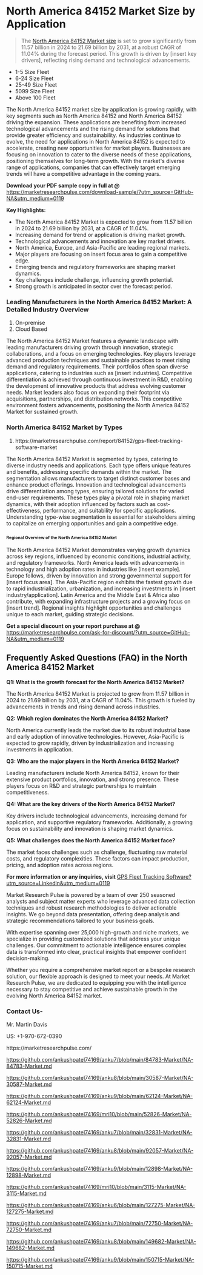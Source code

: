 <h1>North America 84152 Market&nbsp;Size by Application</h1><blockquote><p>The <a href="https://marketresearchpulse.com/download-sample/?utm_source=GitHub-NA&amp;utm_medium=0119">North America 84152 Market size</a> is set to grow significantly from 11.57 billion in 2024 to 21.69 billion by 2031, at a robust CAGR of 11.04% during the forecast period. This growth is driven by [insert key drivers], reflecting rising demand and technological advancements.</p></blockquote><ul><li>1-5 Size Fleet <li> 6-24 Size Fleet <li> 25-49 Size Fleet <li> 5099 Size Fleet <li> Above 100 Fleet</li></ul><p>The North America 84152 market size by application is growing rapidly, with key segments such as North America 84152 and North America 84152 driving the expansion. These applications are benefiting from increased technological advancements and the rising demand for solutions that provide greater efficiency and sustainability. As industries continue to evolve, the need for applications in North America 84152 is expected to accelerate, creating new opportunities for market players. Businesses are focusing on innovation to cater to the diverse needs of these applications, positioning themselves for long-term growth. With the market's diverse range of applications, companies that can effectively target emerging trends will have a competitive advantage in the coming years.</p><p><strong>Download your PDF sample copy in full at @ </strong><a href="https://marketresearchpulse.com/download-sample/?utm_source=GitHub-NA&amp;utm_medium=0119">https://marketresearchpulse.com/download-sample/?utm_source=GitHub-NA&amp;utm_medium=0119</a></p><p><strong>Key Highlights: </strong></p><ul><li>The North America 84152 Market is expected to grow from 11.57 billion in 2024 to 21.69 billion by 2031, at a CAGR of 11.04%.</li><li>Increasing demand for trend or application is driving market growth.</li><li>Technological advancements and innovation are key market drivers.</li><li>North America, Europe, and Asia-Pacific are leading regional markets.</li><li>Major players are focusing on insert focus area to gain a competitive edge.</li><li>Emerging trends and regulatory frameworks are shaping market dynamics.</li><li>Key challenges include challenge, influencing growth potential.</li><li>Strong growth is anticipated in sector over the forecast period.</li></ul><h3>Leading Manufacturers in the North America 84152 Market: A Detailed Industry Overview</h3><ol><li>On-premise <li> Cloud Based</li></ol><div class="flex max-w-full flex-col flex-grow"><div class="min-h-8 text-message flex w-full flex-col items-end gap-2 whitespace-normal break-words [.text-message+&amp;]:mt-5" dir="auto" data-message-author-role="assistant" data-message-id="fd8432e4-4910-450d-b182-61b7bfb0a01f" data-message-model-slug="gpt-4o"><div class="flex w-full flex-col gap-1 empty:hidden first:pt-[3px]"><div class="markdown prose w-full break-words dark:prose-invert light"><p>The North America 84152 Market features a dynamic landscape with leading manufacturers driving growth through innovation, strategic collaborations, and a focus on emerging technologies. Key players leverage advanced production techniques and sustainable practices to meet rising demand and regulatory requirements. Their portfolios often span diverse applications, catering to industries such as [insert industries]. Competitive differentiation is achieved through continuous investment in R&amp;D, enabling the development of innovative products that address evolving customer needs. Market leaders also focus on expanding their footprint via acquisitions, partnerships, and distribution networks. This competitive environment fosters advancements, positioning the North America 84152 Market for sustained growth.</p></div></div></div></div><h3>North America 84152 Market by Types</h3><ol><li>https://marketresearchpulse.com/report/84152/gps-fleet-tracking-software-market</li></ol><div class="flex max-w-full flex-col flex-grow"><div class="min-h-8 text-message flex w-full flex-col items-end gap-2 whitespace-normal break-words [.text-message+&amp;]:mt-5" dir="auto" data-message-author-role="assistant" data-message-id="084470be-0bb7-4664-bddf-5156b4f41249" data-message-model-slug="gpt-4o-mini"><div class="flex w-full flex-col gap-1 empty:hidden first:pt-[3px]"><div class="markdown prose w-full break-words dark:prose-invert light"><p>The North America 84152 Market is segmented by types, catering to diverse industry needs and applications. Each type offers unique features and benefits, addressing specific demands within the market. The segmentation allows manufacturers to target distinct customer bases and enhance product offerings. Innovation and technological advancements drive differentiation among types, ensuring tailored solutions for varied end-user requirements. These types play a pivotal role in shaping market dynamics, with their adoption influenced by factors such as cost-effectiveness, performance, and suitability for specific applications. Understanding type-wise segmentation is essential for stakeholders aiming to capitalize on emerging opportunities and gain a competitive edge.</p></div></div></div></div><h3><span style="font-size: 11px;">Regional Overview of the North America 84152 Market</span></h3><div class="flex max-w-full flex-col flex-grow"><div class="min-h-8 text-message flex w-full flex-col items-end gap-2 whitespace-normal break-words [.text-message+&amp;]:mt-5" dir="auto" data-message-author-role="assistant" data-message-id="e9038762-ce64-4e30-91c9-9bd413514231" data-message-model-slug="gpt-4o-mini"><div class="flex w-full flex-col gap-1 empty:hidden first:pt-[3px]"><div class="markdown prose w-full break-words dark:prose-invert light"><p>The North America 84152 Market demonstrates varying growth dynamics across key regions, influenced by economic conditions, industrial activity, and regulatory frameworks. North America leads with advancements in technology and high adoption rates in industries like [insert example]. Europe follows, driven by innovation and strong governmental support for [insert focus area]. The Asia-Pacific region exhibits the fastest growth due to rapid industrialization, urbanization, and increasing investments in [insert industry/application]. Latin America and the Middle East &amp; Africa also contribute, with expanding infrastructure projects and a growing focus on [insert trend]. Regional insights highlight opportunities and challenges unique to each market, guiding strategic decisions.</p></div></div></div></div><p><strong>Get a special discount on your report purchase at @ </strong><a href="https://marketresearchpulse.com/ask-for-discount/?utm_source=GitHub-NA&amp;utm_medium=0119">https://marketresearchpulse.com/ask-for-discount/?utm_source=GitHub-NA&amp;utm_medium=0119</a></p><h2>Frequently Asked Questions (FAQ) in the North America 84152 Market</h2><p><strong>Q1: What is the growth forecast for the North America 84152 Market?</strong></p><p>The North America 84152 Market is projected to grow from 11.57 billion in 2024 to 21.69 billion by 2031, at a CAGR of 11.04%. This growth is fueled by advancements in trends and rising demand across industries.</p><p><strong>Q2: Which region dominates the North America 84152 Market?</strong></p><p>North America currently leads the market due to its robust industrial base and early adoption of innovative technologies. However, Asia-Pacific is expected to grow rapidly, driven by industrialization and increasing investments in application.</p><p><strong>Q3: Who are the major players in the North America 84152 Market?</strong></p><p>Leading manufacturers include North America 84152, known for their extensive product portfolios, innovation, and strong presence. These players focus on R&amp;D and strategic partnerships to maintain competitiveness.</p><p><strong>Q4: What are the key drivers of the North America 84152 Market?</strong></p><p>Key drivers include technological advancements, increasing demand for application, and supportive regulatory frameworks. Additionally, a growing focus on sustainability and innovation is shaping market dynamics.</p><p><strong>Q5: What challenges does the North America 84152 Market face?</strong></p><p>The market faces challenges such as challenge, fluctuating raw material costs, and regulatory complexities. These factors can impact production, pricing, and adoption rates across regions.</p><p><strong>For more information or any inquiries, visit&nbsp;</strong><a href="GPS Fleet Tracking Software?utm_source=Linkedin&utm_medium=0119">GPS Fleet Tracking Software?utm_source=Linkedin&utm_medium=0119</a></p><p>Market Research Pulse is powered by a team of over 250 seasoned analysts and subject matter experts who leverage advanced data collection techniques and robust research methodologies to deliver actionable insights. We go beyond data presentation, offering deep analysis and strategic recommendations tailored to your business goals.</p><p>With expertise spanning over 25,000 high-growth and niche markets, we specialize in providing customized solutions that address your unique challenges. Our commitment to actionable intelligence ensures complex data is transformed into clear, practical insights that empower confident decision-making.</p><p>Whether you require a comprehensive market report or a bespoke research solution, our flexible approach is designed to meet your needs. At Market Research Pulse, we are dedicated to equipping you with the intelligence necessary to stay competitive and achieve sustainable growth in the evolving North America 84152 market.</p><h3><strong>Contact Us-</strong></h3><p>Mr. Martin Davis</p><p>US: +1-970-672-0390</p><p>https://marketresearchpulse.com/</p><p><a href="https://github.com/ankushpatel74169/anku7/blob/main/84783-Market/NA-84783-Market.md">https://github.com/ankushpatel74169/anku7/blob/main/84783-Market/NA-84783-Market.md</a></p><p><a href="https://github.com/ankushpatel74169/anku8/blob/main/30587-Market/NA-30587-Market.md">https://github.com/ankushpatel74169/anku8/blob/main/30587-Market/NA-30587-Market.md</a></p><p><a href="https://github.com/ankushpatel74169/anku9/blob/main/62124-Market/NA-62124-Market.md">https://github.com/ankushpatel74169/anku9/blob/main/62124-Market/NA-62124-Market.md</a></p><p><a href="https://github.com/ankushpatel74169/mri10/blob/main/52826-Market/NA-52826-Market.md">https://github.com/ankushpatel74169/mri10/blob/main/52826-Market/NA-52826-Market.md</a></p><p><a href="https://github.com/ankushpatel74169/anku7/blob/main/32831-Market/NA-32831-Market.md">https://github.com/ankushpatel74169/anku7/blob/main/32831-Market/NA-32831-Market.md</a></p><p><a href="https://github.com/ankushpatel74169/anku8/blob/main/92057-Market/NA-92057-Market.md">https://github.com/ankushpatel74169/anku8/blob/main/92057-Market/NA-92057-Market.md</a></p><p><a href="https://github.com/ankushpatel74169/anku9/blob/main/12898-Market/NA-12898-Market.md">https://github.com/ankushpatel74169/anku9/blob/main/12898-Market/NA-12898-Market.md</a></p><p><a href="https://github.com/ankushpatel74169/mri10/blob/main/3115-Market/NA-3115-Market.md">https://github.com/ankushpatel74169/mri10/blob/main/3115-Market/NA-3115-Market.md</a></p><p><a href="https://github.com/ankushpatel74169/anku6/blob/main/127275-Market/NA-127275-Market.md">https://github.com/ankushpatel74169/anku6/blob/main/127275-Market/NA-127275-Market.md</a></p><p><a href="https://github.com/ankushpatel74169/anku7/blob/main/72750-Market/NA-72750-Market.md">https://github.com/ankushpatel74169/anku7/blob/main/72750-Market/NA-72750-Market.md</a></p><p><a href="https://github.com/ankushpatel74169/anku8/blob/main/149682-Market/NA-149682-Market.md">https://github.com/ankushpatel74169/anku8/blob/main/149682-Market/NA-149682-Market.md</a></p><p><a href="https://github.com/ankushpatel74169/anku9/blob/main/150715-Market/NA-150715-Market.md">https://github.com/ankushpatel74169/anku9/blob/main/150715-Market/NA-150715-Market.md</a></p>
